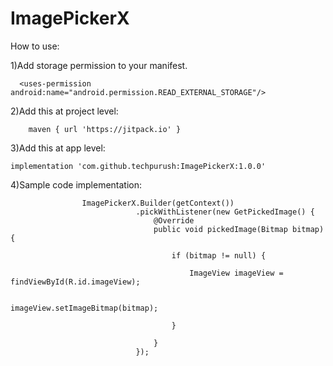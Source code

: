 # ImagePickerX

How to use:

1)Add storage permission to your manifest.

      <uses-permission android:name="android.permission.READ_EXTERNAL_STORAGE"/>


2)Add this at project level:

        maven { url 'https://jitpack.io' }


3)Add this at app level:

    implementation 'com.github.techpurush:ImagePickerX:1.0.0'


4)Sample code implementation:

                    ImagePickerX.Builder(getContext())
                                .pickWithListener(new GetPickedImage() {
                                    @Override
                                    public void pickedImage(Bitmap bitmap) {

                                        if (bitmap != null) {

                                            ImageView imageView = findViewById(R.id.imageView);

                                            imageView.setImageBitmap(bitmap);

                                        }

                                    }
                                });
